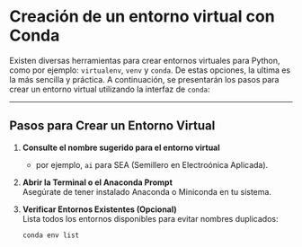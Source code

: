 # Creación de un entorno virtual con Conda

Existen diversas herramientas para crear entornos virtuales para Python, como por ejemplo: `virtualenv`, `venv` y `conda`. De estas opciones, la ultima es la más sencilla y práctica. A continuación, se presentarán los pasos para crear un entorno virtual utilizando la interfaz de `conda`:

---
## Pasos para Crear un Entorno Virtual

1. **Consulte el nombre sugerido para el entorno virtual**
   * por ejemplo, `ai` para SEA (Semillero en Electroónica Aplicada).
3. **Abrir la Terminal o el Anaconda Prompt**  
   Asegúrate de tener instalado Anaconda o Miniconda en tu sistema.

4. **Verificar Entornos Existentes (Opcional)**  
   Lista todos los entornos disponibles para evitar nombres duplicados:  
   ```bash
   conda env list
